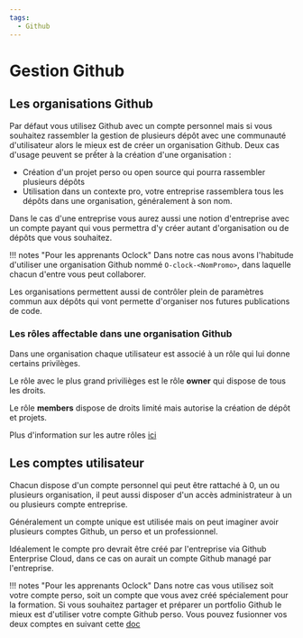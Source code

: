 ```yaml
---
tags:
  - Github
---
```


# Gestion Github

## Les organisations Github

Par défaut vous utilisez Github avec un compte personnel mais si vous souhaitez rassembler la gestion de plusieurs dépôt avec une communauté d'utilisateur alors le mieux est de créer un organisation Github. Deux cas d'usage peuvent se prếter à la création d'une organisation :

- Création d'un projet perso ou open source qui pourra rassembler plusieurs dépôts
- Utilisation dans un contexte pro, votre entreprise rassemblera tous les dépôts dans une organisation, généralement à son nom.

Dans le cas d'une entreprise vous aurez aussi une notion d'entreprise avec un compte payant qui vous permettra d'y créer autant d'organisation ou de dépôts que vous souhaitez.

!!! notes "Pour les apprenants Oclock"
    Dans notre cas nous avons l'habitude d'utiliser une organisation Github nommé `O-clock-<NomPromo>`, dans laquelle chacun d'entre vous peut collaborer.

Les organisations permettent aussi de contrôler plein de paramètres commun aux dépôts qui vont permette d'organiser nos futures publications de code.

### Les rôles affectable dans une organisation Github

Dans une organisation chaque utilisateur est associé à un rôle qui lui donne certains privilèges.

Le rôle avec le plus grand privilièges est le rôle **owner** qui dispose de tous les droits.

Le rôle **members** dispose de droits limité mais autorise la création de dépôt et projets.

Plus d'information sur les autre rôles [ici](https://docs.github.com/en/organizations/managing-peoples-access-to-your-organization-with-roles/roles-in-an-organization)

## Les comptes utilisateur

Chacun dispose d'un compte personnel qui peut être rattaché à 0, un ou plusieurs organisation, il peut aussi disposer d'un accès administrateur à un ou plusieurs compte entreprise.

Généralement un compte unique est utilisée mais on peut imaginer avoir plusieurs comptes Github, un perso et un professionnel.

Idéalement le compte pro devrait être créé par l'entreprise via Github Enterprise Cloud, dans ce cas on aurait un compte Github managé par l'entreprise.

!!! notes "Pour les apprenants Oclock"
    Dans notre cas vous utilisez soit votre compte perso, soit un compte que vous avez créé spécialement pour la formation. Si vous souhaitez partager et préparer un portfolio Github le mieux est d'utiliser votre compte Github perso. Vous pouvez fusionner vos deux comptes en suivant cette [doc](https://docs.github.com/en/account-and-profile/setting-up-and-managing-your-personal-account-on-github/managing-your-personal-account/merging-multiple-personal-accounts)